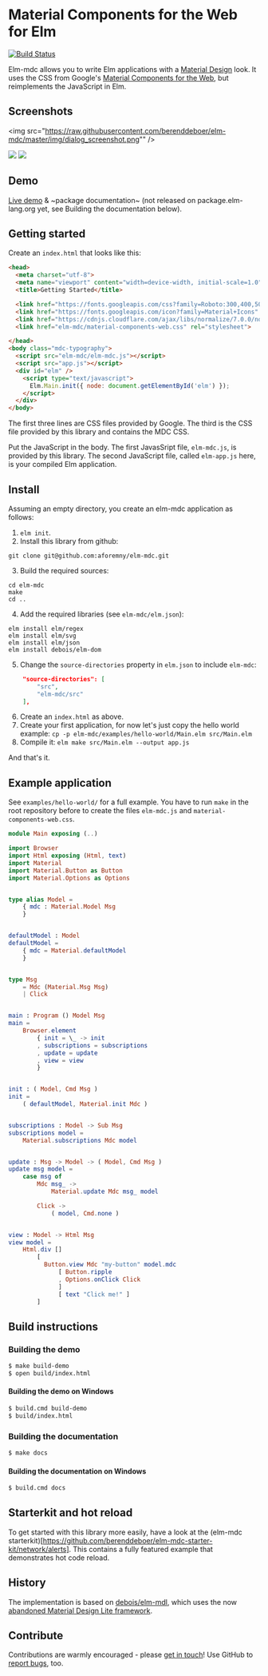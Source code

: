 # Material Components for the Web for Elm

[![Build Status](https://api.travis-ci.org/aforemny/elm-mdc.svg?branch=master)](https://travis-ci.org/aforemny/elm-mdc/)

Elm-mdc allows you to write Elm applications with a [Material Design](https://www.google.com/design/spec/material-design/introduction.html) look. It uses the CSS from Google's
[Material Components for the Web](https://material.io/components/web/), but reimplements the JavaScript in Elm.


## Screenshots

<img src="https://raw.githubusercontent.com/berenddeboer/elm-mdc/master/img/dialog_screenshot.png"" />

<img src="https://raw.githubusercontent.com/berenddeboer/elm-mdc/master/img/list_screenshot.png" />

<img src="https://raw.githubusercontent.com/berenddeboer/elm-mdc/master/img/snackbar_screenshot.png" />


## Demo

[Live demo](https://aforemny.github.io/elm-mdc/) &
~package documentation~ (not released on package.elm-lang.org yet, see Building
the documentation below).


## Getting started

Create an `index.html` that looks like this:

```html
<head>
  <meta charset="utf-8">
  <meta name="viewport" content="width=device-width, initial-scale=1.0">
  <title>Getting Started</title>

  <link href="https://fonts.googleapis.com/css?family=Roboto:300,400,500" rel="stylesheet">
  <link href="https://fonts.googleapis.com/icon?family=Material+Icons" rel="stylesheet">
  <link href="https://cdnjs.cloudflare.com/ajax/libs/normalize/7.0.0/normalize.min.css" rel="stylesheet">
  <link href="elm-mdc/material-components-web.css" rel="stylesheet">

</head>
<body class="mdc-typography">
  <script src="elm-mdc/elm-mdc.js"></script>
  <script src="app.js"></script>
  <div id="elm" />
    <script type="text/javascript">
      Elm.Main.init({ node: document.getElementById('elm') });
    </script>
  </div>
</body>
```

The first three lines are CSS files provided by Google. The third is
the CSS file provided by this library and contains the MDC CSS.

Put the JavaScript in the body. The first JavasSript file,
`elm-mdc.js`, is provided by this library. The second JavaScript file,
called `elm-app.js` here, is your compiled Elm application.


## Install

Assuming an empty directory, you create an elm-mdc application as follows:

1. `elm init`.
2. Install this library from github: 
```
git clone git@github.com:aforemny/elm-mdc.git
```
3. Build the required sources: 
```
cd elm-mdc
make
cd ..
```
4. Add the required libraries (see `elm-mdc/elm.json`):
```
elm install elm/regex
elm install elm/svg
elm install elm/json
elm install debois/elm-dom
```
5. Change the `source-directories` property in `elm.json` to include `elm-mdc`:

```json
    "source-directories": [
        "src",
        "elm-mdc/src"
    ],
```
6. Create an `index.html` as above.
7. Create your first application, for now let's just copy the hello world example: `cp -p elm-mdc/examples/hello-world/Main.elm src/Main.elm`
8. Compile it: `elm make src/Main.elm --output app.js`

And that's it.


## Example application

See `examples/hello-world/` for a full example. You have to run `make` in the
root repository before to create the files `elm-mdc.js` and
`material-components-web.css`.

```elm
module Main exposing (..)

import Browser
import Html exposing (Html, text)
import Material
import Material.Button as Button
import Material.Options as Options


type alias Model =
    { mdc : Material.Model Msg
    }


defaultModel : Model
defaultModel =
    { mdc = Material.defaultModel
    }


type Msg
    = Mdc (Material.Msg Msg)
    | Click


main : Program () Model Msg
main =
    Browser.element
        { init = \_ -> init
        , subscriptions = subscriptions
        , update = update
        , view = view
        }


init : ( Model, Cmd Msg )
init =
    ( defaultModel, Material.init Mdc )


subscriptions : Model -> Sub Msg
subscriptions model =
    Material.subscriptions Mdc model


update : Msg -> Model -> ( Model, Cmd Msg )
update msg model =
    case msg of
        Mdc msg_ ->
            Material.update Mdc msg_ model

        Click ->
            ( model, Cmd.none )


view : Model -> Html Msg
view model =
    Html.div []
        [
          Button.view Mdc "my-button" model.mdc
              [ Button.ripple
              , Options.onClick Click
              ]
              [ text "Click me!" ]
        ]
```

## Build instructions

### Building the demo

```sh
$ make build-demo
$ open build/index.html
```

#### Building the demo on Windows

```sh
$ build.cmd build-demo
$ build/index.html
```

### Building the documentation

```sh
$ make docs
```

#### Building the documentation on Windows

```sh
$ build.cmd docs
```


## Starterkit and hot reload

To get started with this library more easily, have a look at the
(elm-mdc starterkit)[https://github.com/berenddeboer/elm-mdc-starter-kit/network/alerts]. This
contains a fully featured example that demonstrates hot code reload.


## History

The implementation is based on
[debois/elm-mdl](https://github.com/debois/elm-mdl), which uses the
now [abandoned Material Design Lite
framework](https://github.com/google/material-design-lite).


## Contribute

Contributions are warmly encouraged - please
[get in touch](https://github.com/aforemny/elm-mdc/issues)! Use GitHub to
[report bugs](https://github.com/aforemny/elm-mdc/issues), too.
